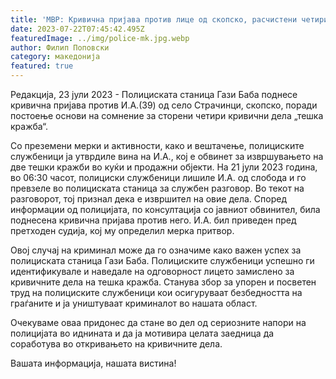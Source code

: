 ```yaml
---
title: 'МВР: Кривична пријава против лице од скопско, расчистени четири тешки кражби - 22 ЈУЛИ 2023'
date: 2023-07-22T07:45:42.495Z
featuredImage: ../img/police-mk.jpg.webp
author: Филип Поповски
category: македонија
featured: true
---
```

Редакција, 23 јули 2023 - Полициската станица Гази Баба поднесе кривична пријава против И.А.(39) од село Страчинци, скопско, поради постоење основи на сомнение за сторени четири кривични дела „тешка кражба“.

Со преземени мерки и активности, како и вештачење, полициските службеници ја утврдиле вина на И.А., кој е обвинет за извршувањето на две тешки кражби во куќи и продажни објекти. 
На 21 јули 2023 година, во 06:30 часот, полициски службеници лишиле И.А. од слобода и го превзеле во полициската станица за службен разговор. Во текот на разговорот, тој признал дека е извршител на овие дела.
Според информации од полицијата, по консултација со јавниот обвинител, била поднесена кривична пријава против него. 
И.А. бил приведен пред претходен судија, кој му определил мерка притвор.

Овој случај на криминал може да го означиме како важен успех за полициската станица Гази Баба. Полициските службеници успешно ги идентификувале и наведале на одговорност лицето замислено за кривичните дела на тешка кражба. 
Станува збор за упорен и посветен труд на полициските службеници кои осигуруваат безбедността на граѓаните и ја уништуваат криминалот во нашата област. 

Очекуваме оваа придонес да стане во дел од сериозните напори на полицијата во иднината и да ја мотивира целата заедница да соработува во откривањето на кривичните дела.

Вашата информација, нашата вистина!
